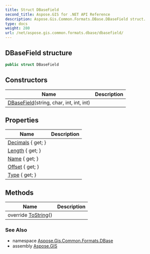 ```yaml
---
title: Struct DBaseField
second_title: Aspose.GIS for .NET API Reference
description: Aspose.Gis.Common.Formats.DBase.DBaseField struct. 
type: docs
weight: 280
url: /net/aspose.gis.common.formats.dbase/dbasefield/
---
```

## DBaseField structure

```csharp
public struct DBaseField
```

## Constructors

| Name | Description |
| --- | --- |
| [DBaseField](dbasefield/)(string, char, int, int, int) |  |

## Properties

| Name | Description |
| --- | --- |
| [Decimals](../../aspose.gis.common.formats.dbase/dbasefield/decimals/) { get; } |  |
| [Length](../../aspose.gis.common.formats.dbase/dbasefield/length/) { get; } |  |
| [Name](../../aspose.gis.common.formats.dbase/dbasefield/name/) { get; } |  |
| [Offset](../../aspose.gis.common.formats.dbase/dbasefield/offset/) { get; } |  |
| [Type](../../aspose.gis.common.formats.dbase/dbasefield/type/) { get; } |  |

## Methods

| Name | Description |
| --- | --- |
| override [ToString](../../aspose.gis.common.formats.dbase/dbasefield/tostring/)() |  |

### See Also

* namespace [Aspose.Gis.Common.Formats.DBase](../../aspose.gis.common.formats.dbase/)
* assembly [Aspose.GIS](../../)


